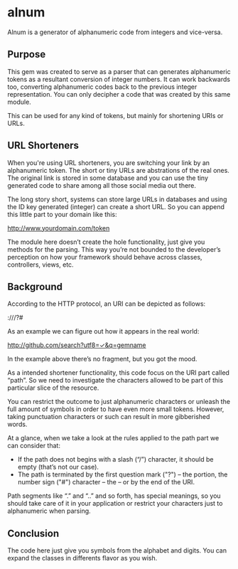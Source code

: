 # alnum

Alnum is a generator of alphanumeric code from integers and vice-versa.

## Purpose

This gem was created to serve as a parser that can generates alphanumeric tokens as a resultant conversion of integer numbers. It can work backwards too, converting alphanumeric codes back to the previous integer representation. You can only decipher a code that was created by this same module.

This can be used for any kind of tokens, but mainly for shortening URIs or URLs.

## URL Shorteners

When you're using URL shorteners, you are switching your link by an alphanumeric token. The short or tiny URLs are abstrations of the real ones. The original link is stored in some database and you can use the tiny generated code to share among all those social media out there.

The long story short, systems can store large URLs in databases and using the ID key generated (integer) can create a short URL. So you can append this little part to your domain like this:

http://www.yourdomain.com/token

The module here doesn’t create the hole functionality, just give you methods for the parsing. This way you’re not bounded to the developer’s perception on how your framework should behave across classes, controllers, views, etc.

## Background

According to the HTTP protocol, an URI can be depicted as follows:

<scheme>://<authority>/<path>?<query>#<fragment>

As an example we can figure out how it appears in the real world:

http://github.com/search?utf8=✓&q=gemname

In the example above there’s no fragment, but you got the mood.

As a intended shortener functionality, this code focus on the URI part called “path”. So we need to investigate the characters allowed to be part of this particular slice of the resource.

You can restrict the outcome to just alphanumeric characters or unleash the full amount of symbols in order to have even more small tokens. However, taking punctuation characters or such can result in more gibberished words.

At a glance, when we take a look at the rules applied to the path part we can consider that:

* If the path does not begins with a slash (“/”) character, it should be empty (that’s not our case).
* The path is terminated by the first question mark ("?") – the <query> portion, the number sign ("#") character – the <fragment> – or by the end of the URI.

Path segments like “.” and “..” and so forth, has special meanings, so you should take care of it in your application or restrict your characters just to alphanumeric when parsing.

## Conclusion

The code here just give you symbols from the alphabet and digits. You can expand the classes in differents flavor as you wish.
